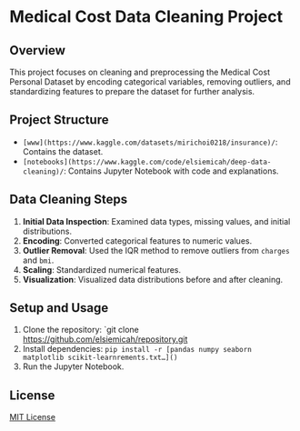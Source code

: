 # Medical Cost Data Cleaning Project

## Overview
This project focuses on cleaning and preprocessing the Medical Cost Personal Dataset by encoding categorical variables, removing outliers, and standardizing features to prepare the dataset for further analysis.

## Project Structure
- `[www](https://www.kaggle.com/datasets/mirichoi0218/insurance)/`: Contains the dataset.
- `[notebooks](https://www.kaggle.com/code/elsiemicah/deep-data-cleaning)/`: Contains Jupyter Notebook with code and explanations.

## Data Cleaning Steps
1. **Initial Data Inspection**: Examined data types, missing values, and initial distributions.
2. **Encoding**: Converted categorical features to numeric values.
3. **Outlier Removal**: Used the IQR method to remove outliers from `charges` and `bmi`.
4. **Scaling**: Standardized numerical features.
5. **Visualization**: Visualized data distributions before and after cleaning.



## Setup and Usage
1. Clone the repository: `git clone https://github.com/elsiemicah/repository.git
2. Install dependencies: `pip install -r [pandas
numpy
seaborn
matplotlib
scikit-learnrements.txt…]()
`
3. Run the Jupyter Notebook.

## License
[MIT License](LICENSE)
